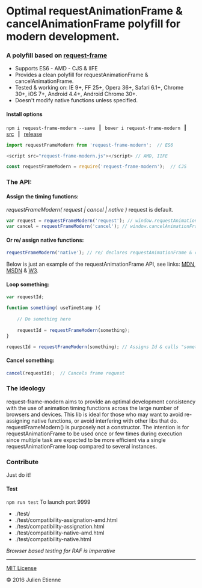 # Optimal requestAnimationFrame & cancelAnimationFrame polyfill for modern development.

### A polyfill based on [request-frame](https://github.com/julienetie/request-frame)

- Supports ES6 - AMD - CJS & IIFE 
- Provides a clean polyfill for requestAnimationFrame & cancelAnimationFrame.
- Tested & working on: IE 9+, FF 25+, Opera 36+, Safari 6.1+, Chrome 30+, iOS 7+, Android 4.4+, Android Chrome 30+.  
- Doesn't modify native functions unless specified.

#### Install options

`npm i request-frame-modern --save` **&nbsp;&nbsp;|&nbsp;&nbsp;** `bower i request-frame-modern` **&nbsp;&nbsp;|&nbsp;&nbsp;** [src](https://github.com/julienetie/request-frame-modern/tree/master/dist) **&nbsp;&nbsp;|&nbsp;&nbsp;** [release](https://github.com/julienetie/request-frame-modern/releases)


```javascript
import requestFrameModern from 'request-frame-modern';  // ES6
```

```javascript
<script src="request-frame-modern.js"></script> // AMD, IIFE
```

```javascript
const requestFrameModern = require('request-frame-modern');  // CJS
```


### The API:
#### Assign the timing functions:
*requestFrameModern( request | cancel | native )*  request is default. 
```javascript
var request = requestFrameModern('request'); // window.requestAnimationFrame | setTimeout
var cancel = requestFrameModern('cancel'); // window.cancelAnimationFrame | cancelTimeout
```
#### Or re/ assign native functions:
```javascript
requestFrameModern('native'); // re/ declares requestAnimationFrame & cancelAnimationFrame
```
Below is just an example of the requestAnimationFrame API, see links: [MDN](https://developer.mozilla.org/en-US/docs/Web/API/window/requestAnimationFrame), [MSDN](https://msdn.microsoft.com/en-us/library/windows/apps/hh453388.aspx) & [W3](http://www.w3.org/TR/2011/WD-html5-20110525/timers.html). 

#### Loop something:
```javascript
var requestId;

function something( useTimeStamp ){
    
    // Do something here
    
    requestId = requestFrameModern(something); 
}

requestId = requestFrameModern(something); // Assigns Id & calls "something"
```

#### Cancel something:

```javascript
cancel(requestId);  // Cancels frame request 
```

### The ideology
request-frame-modern aims to provide an optimal development consistency with the use of animation timing functions across the large number of browsers and devices. This lib is ideal for those who may want to avoid re-assigning native functions, or avoid interfering with other libs that do. requestFrameModern() is purposely not a constructor. The intention is for requestAnimationFrame to be used once or few times during execution since multiple task are expected to be more efficient via a single requestAnimationFrame loop compared to several instances.
    

### Contribute
Just do it!

#### Test 
`npm run test` 
To launch port 9999 

- ./test/
- ./test/compatibility-assignation-amd.html   
- ./test/compatibility-assignation.html 
- ./test/compatibility-native-amd.html 
- ./test/compatibility-native.html 

_Browser based testing for RAF is imperative_

--- 

[MIT License](https://github.com/julienetie/request-frame-modern/blob/master/LICENSE) 

&#169; 2016 Julien Etienne 
